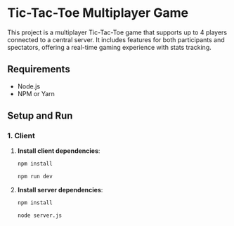 # Tic-Tac-Toe Multiplayer Game

This project is a multiplayer Tic-Tac-Toe game that supports up to 4 players connected to a central server. It includes features for both participants and spectators, offering a real-time gaming experience with stats tracking.

## Requirements

- Node.js
- NPM or Yarn

## Setup and Run

### 1. Client

1. **Install client dependencies**:
   ```bash
   npm install

   npm run dev

1. **Install server dependencies**:
   ```bash
   npm install

   node server.js
